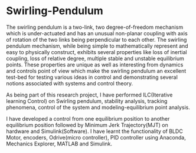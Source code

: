 # Swirling-Pendulum

The swirling pendulum is a two-link, two degree-of-freedom mechanism which is under-actuated and has an unusual non-planar coupling with axis of rotation of the two links being perpendicular to each other. The swirling pendulum mechanism, while being simple to mathematically represent and easy to physically construct, exhibits several properties like loss of inertial coupling, loss of relative degree, multiple stable and unstable equilibrium points. These properties are unique as well as interesting from dynamics and controls point of view which make the swirling pendulum an excellent test-bed for testing various ideas in control and demonstrating several notions associated with systems and control theory.

As being part of this research project, I have performed ILC(Iterative learning Control) on Swirling pendulum, stability analysis, tracking phenomena, control of the system and modeling-equilibrium point analysis.

I have developed a control from one equilibrium position to another equilibrium position followed by Minimum Jerk Trajectory(MJT) on hardware and Simulink(Software). I have learnt the functionality of BLDC Motor, encoders, Odrive(micro controller), PID controller using Anaconda, Mechanics Explorer, MATLAB and Simulink.
